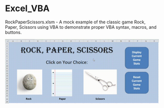 # Excel_VBA

RockPaperScissors.xlsm - A mock example of the classic game Rock, Paper, Scissors using VBA to demonstrate proper VBA syntax, macros, and buttons. 

![](https://github.com/david125tran/Excel_VBA/blob/main/GIF/RPS.gif)  
